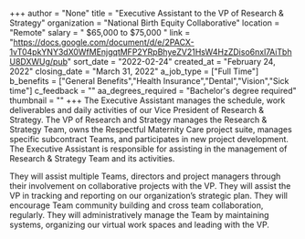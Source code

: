 +++
author = "None"
title = "Executive Assistant to the VP of Research & Strategy"
organization = "National Birth Equity Collaborative"
location = "Remote"
salary = " $65,000 to $75,000 "
link = "https://docs.google.com/document/d/e/2PACX-1vT04pkYNY3dX0WfMEnjgqtMFP2YRpBhyeZV21HsW4HzZDiso6nxl7AiTbhU8DXWUg/pub"
sort_date = "2022-02-24"
created_at = "February 24, 2022"
closing_date = "March 31, 2022"
a_job_type = ["Full Time"]
b_benefits = ["General Benefits","Health Insurance","Dental","Vision","Sick time"]
c_feedback = ""
aa_degrees_required = "Bachelor's degree required"
thumbnail = ""
+++
The Executive Assistant manages the schedule, work deliverables and daily activities of our Vice President of Research & Strategy. The VP of Research and Strategy manages the Research & Strategy Team, owns the Respectful Maternity Care project suite, manages specific subcontract Teams, and participates in new project development. The Executive Assistant is responsible for assisting in the management of Research & Strategy Team and its activities. 

They will assist multiple Teams, directors and project managers through their involvement on collaborative projects with the VP. They will assist the VP in tracking and reporting on our organization’s strategic plan. They will encourage Team community building and cross team collaboration, regularly. They will administratively manage the Team by maintaining systems, organizing our virtual work spaces and leading with the VP.